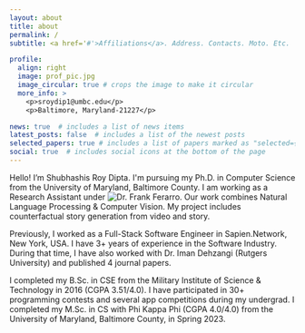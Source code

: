 ```yaml
---
layout: about
title: about
permalink: /
subtitle: <a href='#'>Affiliations</a>. Address. Contacts. Moto. Etc.

profile:
  align: right
  image: prof_pic.jpg
  image_circular: true # crops the image to make it circular
  more_info: >
    <p>sroydip1@umbc.edu</p>
    <p>Baltimore, Maryland-21227</p>

news: true  # includes a list of news items
latest_posts: false  # includes a list of the newest posts
selected_papers: true # includes a list of papers marked as "selected={true}"
social: true  # includes social icons at the bottom of the page
---
```


Hello! I’m Shubhashis Roy Dipta. I'm pursuing my Ph.D. in Computer Science from the University of Maryland, Baltimore County. I am working as a Research Assistant under ![Dr. Frank Ferarro](https://www.csee.umbc.edu/people/faculty/frank-ferraro/). Our work combines Natural Language Processing & Computer Vision. My project includes counterfactual story generation from video and story.

Previously, I worked as a Full-Stack Software Engineer in Sapien.Network, New York, USA. I have 3+ years of experience in the Software Industry. During that time, I have also worked with Dr. Iman Dehzangi (Rutgers University) and published 4 journal papers.

I completed my B.Sc. in CSE from the Military Institute of Science & Technology in 2016 (CGPA 3.51/4.0). I have participated in 30+ programming contests and several app competitions during my undergrad. I completed my M.Sc. in CS with Phi Kappa Phi (CGPA 4.0/4.0) from the University of Maryland, Baltimore County, in Spring 2023.